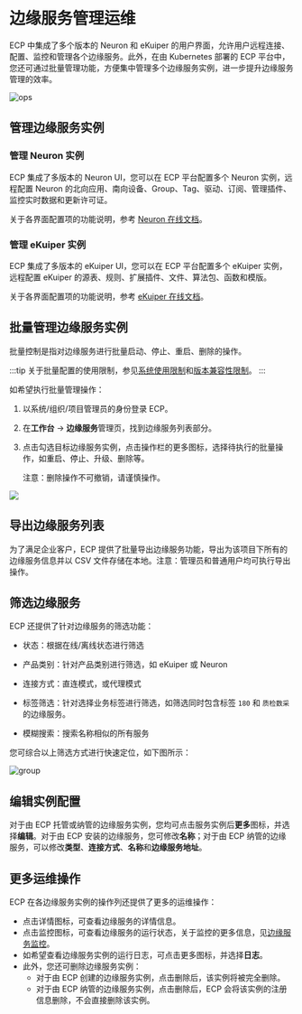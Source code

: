 # 边缘服务管理运维

ECP 中集成了多个版本的 Neuron 和 eKuiper 的用户界面，允许用户远程连接、配置、监控和管理各个边缘服务。此外，在由 Kubernetes 部署的 ECP 平台中，您还可通过批量管理功能，方便集中管理多个边缘服务实例，进一步提升边缘服务管理的效率。

![ops](./_assets/edge-list-ops.png)   

## 管理边缘服务实例

### 管理 Neuron 实例

ECP 集成了多版本的 Neuron UI，您可以在 ECP 平台配置多个 Neuron 实例，远程配置 Neuron 的北向应用、南向设备、Group、Tag、驱动、订阅、管理插件、监控实时数据和更新许可证。

关于各界面配置项的功能说明，参考 [Neuron 在线文档](https://neugates.io/docs/zh/latest/)。

### 管理 eKuiper 实例

ECP 集成了多版本的 eKuiper UI，您可以在 ECP 平台配置多个 eKuiper 实例，远程配置 eKuiper 的源表、规则、扩展插件、文件、算法包、函数和模版。

关于各界面配置项的功能说明，参考 [eKuiper 在线文档](https://ekuiper.org/docs/zh/latest/)。

## 批量管理边缘服务实例

批量控制是指对边缘服务进行批量启动、停止、重启、删除的操作。

:::tip
关于批量配置的使用限制，参见[系统使用限制](../others/known_limitations)和[版本兼容性限制](../others/version_limitations)。
:::

如希望执行批量管理操作：

1. 以系统/组织/项目管理员的身份登录 ECP。

2. 在**工作台** -> **边缘服务**管理页，找到边缘服务列表部分。

3. 点击勾选目标边缘服务实例，点击操作栏的更多图标，选择待执行的批量操作，如重启、停止、升级、删除等。

   注意：删除操作不可撤销，请谨慎操作。

<img src="./_assets/batch_control.png" style="zoom:100%;" align="middle">



## 导出边缘服务列表

为了满足企业客户，ECP 提供了批量导出边缘服务功能，导出为该项目下所有的边缘服务信息并以 CSV 文件存储在本地。注意：管理员和普通用户均可执行导出操作。


## 筛选边缘服务

ECP 还提供了针对边缘服务的筛选功能：

- 状态：根据在线/离线状态进行筛选
- 产品类别：针对产品类别进行筛选，如 eKuiper 或 Neuron
- 连接方式：直连模式，或代理模式
- 标签筛选：针对选择业务标签进行筛选，如筛选同时包含标签 `180` 和 `质检数采` 的边缘服务。

 - 模糊搜索：搜索名称相似的所有服务

您可综合以上筛选方式进行快速定位，如下图所示：

![group](./_assets/edge-list-groupfilter.png)

## 编辑实例配置

对于由 ECP 托管或纳管的边缘服务实例，您均可点击服务实例后**更多**图标，并选择**编辑**。对于由 ECP 安装的边缘服务，您可修改**名称**；对于由 ECP 纳管的边缘服务，可以修改**类型**、**连接方式**、**名称**和**边缘服务地址**。

## 更多运维操作

ECP 在各边缘服务实例的操作列还提供了更多的运维操作：

- 点击详情图标，可查看边缘服务的详情信息。
- 点击监控图标，可查看边缘服务的运行状态，关于监控的更多信息，见[边缘服务监控](../monitor/monitor_edge.md)。
- 如希望查看边缘服务实例的运行日志，可点击更多图标，并选择**日志**。
- 此外，您还可删除边缘服务实例：
  - 对于由 ECP 创建的边缘服务实例，点击删除后，该实例将被完全删除。
  - 对于由 ECP 纳管的边缘服务实例，点击删除后，ECP 会将该实例的注册信息删除，不会直接删除该实例。
